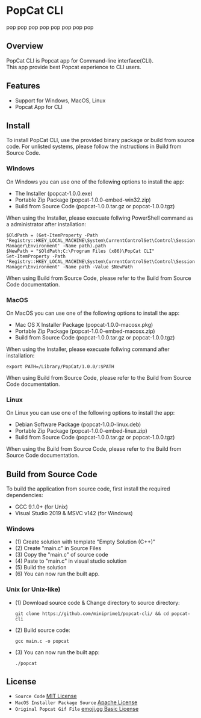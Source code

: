 # PopCat CLI
pop pop pop pop pop pop pop pop

## Overview
PopCat CLI is Popcat app for Command-line interface(CLI).  
This app provide best Popcat experience to CLI users.

## Features
 - Support for Windows, MacOS, Linux
 - Popcat App for CLI

## Install
To install PopCat CLI, use the provided binary package or build from source code.
For unlisted systems, please follow the instructions in Build from Source Code.

### Windows
On Windows you can use one of the following options to install the app:
 - The Installer (popcat-1.0.0.exe)
 - Portable Zip Package (popcat-1.0.0-embed-win32.zip)
 - Build from Source Code (popcat-1.0.0.tar.gz or popcat-1.0.0.tgz)

When using the Installer, please execuate follwing PowerShell command as a administrator after installation:
```
$OldPath = (Get-ItemProperty -Path 'Registry::HKEY_LOCAL_MACHINE\System\CurrentControlSet\Control\Session Manager\Environment' -Name path).path
$NewPath = "$OldPath;C:\Program Files (x86)\PopCat CLI"
Set-ItemProperty -Path 'Registry::HKEY_LOCAL_MACHINE\System\CurrentControlSet\Control\Session Manager\Environment' -Name path -Value $NewPath
```

When using Build from Source Code, please refer to the Build from Source Code documentation.

### MacOS
On MacOS you can use one of the following options to install the app:
 - Mac OS X Installer Package (popcat-1.0.0-macosx.pkg)
 - Portable Zip Package (popcat-1.0.0-embed-macosx.zip)
 - Build from Source Code (popcat-1.0.0.tar.gz or popcat-1.0.0.tgz)

When using the Installer, please execuate follwing command after installation:
```
export PATH=/Library/PopCat/1.0.0/:$PATH
```

When using Build from Source Code, please refer to the Build from Source Code documentation.

### Linux
On Linux you can use one of the following options to install the app:
 - Debian Software Package (popcat-1.0.0-linux.deb)
 - Portable Zip Package (popcat-1.0.0-embed-linux.zip)
 - Build from Source Code (popcat-1.0.0.tar.gz or popcat-1.0.0.tgz)

When using the Build from Source Code, please refer to the Build from Source Code documentation.

## Build from Source Code
 To build the application from source code, first install the required dependencies:
  - GCC 9.1.0+ (for Unix)
  - Visual Studio 2019 & MSVC v142 (for Windows)

### Windows
 - (1) Create solution with template "Empty Solution (C++)"
 - (2) Create "main.c" in Source Files
 - (3) Copy the "main.c" of source code
 - (4) Paste to "main.c" in visual studio solution
 - (5) Build the solution
 - (6) You can now run the built app.

### Unix (or Unix-like)
 - (1) Download source code & Change directory to source directory: 
   ```
   git clone https://github.com/miniprime1/popcat-cli/ && cd popcat-cli
   ```
 - (2) Build source code:
   ```
   gcc main.c -o popcat
   ```
 - (3) You can now run the built app:
   ```
   ./popcat
   ```

## License
 - `Source Code` [MIT License](license.txt)
 - `MacOS Installer Package Source` [Apache License](license.txt)
 - `Original Popcat Gif File` [emoji.gg Basic License](license.txt)
